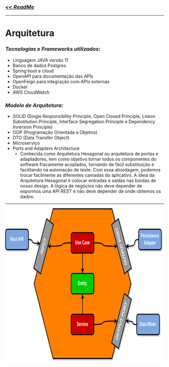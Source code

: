 ### [_<< ReadMe_](README.md)

---

# Arquitetura
### _Tecnologias e Frameworks utilizados:_
- Linguagem JAVA versão 11
- Banco de dados Postgres
- Spring boot e cloud
- OpenAPI para documentação das APIs
- OpenFeign para integração com APIs externas
- Docker
- AWS CloudWatch

### _Modelo de Arquitetura:_
- SOLID (Single Responsibility Principle, Open Closed Principle, Liskov Substitution Principle, Interface Segregation Principle e Dependency Inversion Principle)
- OOP (Programação Orientada a Objetos)
- DTO (Data Transfer Object)
- Microserviço
- Ports and Adapters Architecture
  - Conhecida como Arquitetura Hexagonal ou arquitetura de portas e adaptadores, tem como objetivo tornar todos os componentes do software fracamente acoplados, tornando de fácil substituição e facilitando na automação de teste. Com essa abordagem, podemos trocar facilmente as diferentes camadas do aplicativo. A ideia da Arquitetura Hexagonal é colocar entradas e saídas nas bordas de nosso design. A lógica de negócios não deve depender de expormos uma API REST e não deve depender de onde obtemos os dados.
    
---

  <p align="center">
    <a href="" rel="noopener">
        <img width=1000px height=490px src="PortsAndAdapters.png" alt="Ports and Adapters">
    </a>
  </p>


